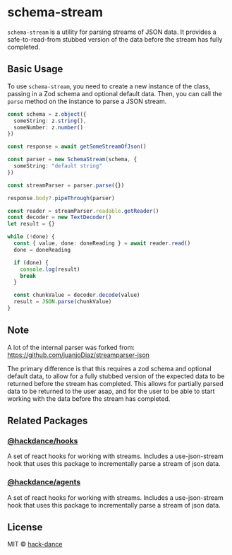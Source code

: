 # schema-stream
`schema-stream` is a utility for parsing streams of JSON data. It provides a safe-to-read-from stubbed version of the data before the stream has fully completed.

## Basic Usage

To use `schema-stream`, you need to create a new instance of the class, passing in a Zod schema and optional default data.
Then, you can call the `parse` method on the instance to parse a JSON stream.

```typescript
const schema = z.object({
  someString: z.string(),
  someNumber: z.number()
})

const response = await getSomeStreamOfJson()

const parser = new SchemaStream(schema, {
  someString: "default string"
})

const streamParser = parser.parse({})

response.body?.pipeThrough(parser)

const reader = streamParser.readable.getReader()
const decoder = new TextDecoder()
let result = {}

while (!done) {
  const { value, done: doneReading } = await reader.read()
  done = doneReading

  if (done) {
    console.log(result)
    break
  }

  const chunkValue = decoder.decode(value)
  result = JSON.parse(chunkValue)
}
```


## Note
A lot of the internal parser was forked from:
https://github.com/juanjoDiaz/streamparser-json

The primary difference is that this requires a zod schema and optional default data, to allow for a fully stubbed version of the expected data to be returned before the stream has completed. This allows for partially parsed data to be returned to the user asap, and for the user to be able to start working with the data before the stream has completed.


## Related Packages

### [@hackdance/hooks](https://github.com/hack-dance/agents/packages/hooks)
A set of react hooks for working with streams. Includes a use-json-stream hook that uses this package
to incrementally parse a stream of json data.

### [@hackdance/agents](https://github.com/hack-dance/agents/packages/agents)
A set of react hooks for working with streams. Includes a use-json-stream hook that uses this package
to incrementally parse a stream of json data.


## License
MIT © [hack-dance](https://hack.dance)